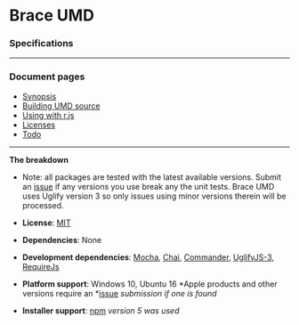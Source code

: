 
# Brace UMD
### Specifications

------

### Document pages
* [Synopsis](https://github.com/restarian/brace_umd/blob/master/README.md)
* [Building UMD source](https://github.com/restarian/brace_umd/blob/master/doc/build.md)
* [Using with r.js](https://github.com/restarian/brace_umd/blob/master/doc/optimizer.md)
* [Licenses](https://github.com/restarian/brace_umd/blob/master/doc/license.md)
* [Todo](https://github.com/restarian/brace_umd/blob/master/doc/todo.md)

----

**The breakdown**
  * Note: all packages are tested with the latest available versions. Submit an [issue](https://github.com/restarian/brace_umd/issues) if any versions you use break any the unit tests. Brace UMD uses Uglify version 3 so only issues using minor versions therein will be processed.

* **License**: [MIT](https://github.com/restarian/brace_umd/blob/master/doc/license.md)
* **Dependencies**: None
* **Development dependencies**: [Mocha](https://www.npmjs.com/package/mocha), [Chai](https://www.npmjs.com/package/chai), [Commander](https://www.npmjs.com/package/commander), [UglifyJS-3](https://www.npmjs.com/package/uglify-js), [RequireJs](https://www.npmjs.com/package/requirejs)   
* **Platform support**: Windows 10, Ubuntu 16 *Apple products and other versions require an *[issue](https://github.com/restarian/brace_umd/issues) *submission if one is found*
* **Installer support**: [npm](https://npmjs.org) *version 5 was used*
